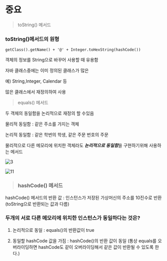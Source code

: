 # 중요

> toString() 메서드

### toString()메서드의 원형

``` 
getClass().getName() + '@' + Integer.toHexString(hashCode())
```

객체의 정보를 String으로 바꾸어 사용할 때 유용함

자바 클래스중에는 이미 정의된 클래스가 많은

예) String,Integer, Calendar 등

많은 클래스에서 재정의하여 사용


> equals() 메서드

두 객체의 동일함을 논리적으로 재정의 할 수있음

물리적 동일함 : 같은 주소를 가지는 객체

논리적 동일함 : 같은 학번의 학생, 같은 주문 번호의 주문

물리적으로 다른 메모리에 위치한 객체라도 ***논리적으로 동일함***을 구현하기위해 사용하는 메서드

![3](https://user-images.githubusercontent.com/49984996/76694254-f8f1d980-66b3-11ea-930e-4412692e5e63.jpg)

![11](https://user-images.githubusercontent.com/49984996/76694717-bdf2a480-66b9-11ea-87cd-5132f6f3b608.jpg)

> ### hashCode() 메서드

hashCode() 메서드의 반환 값 : 인스턴스가 저장된 가상머신의 주소를  10진수로 반환 (toString으로 반환되는 값과 다름)

### 두개의 서로 다른 메모리에 위치한 인스턴스가 동일하다는 것은?

1. 논리적으로 동일 : equals()의 반환값이 true

2. 동일할 hashCode 값을 가짐 : hashCode()의 반환 값이 동일  (통상 equals를 오버라이딩하면 hashCode도 같이 오버라이딩해서 같은 값이 반환될 
수 있도록 한다.)
